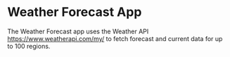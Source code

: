 # Weather Forecast App

The Weather Forecast app uses the Weather API https://www.weatherapi.com/my/ to fetch forecast and current data for up to 100 regions.
